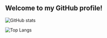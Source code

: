 ## Welcome to my GitHub profile!

<div>
  
  ![GitHub stats](https://github-readme-stats-sigma-five.vercel.app/api?username=jonataslaguna&show_icons=true&theme=dark)
  
  ![Top Langs](https://github-readme-stats-sigma-five.vercel.app/api/top-langs/?username=jonataslaguna&layout=compact&theme=dark)
  
</div>

